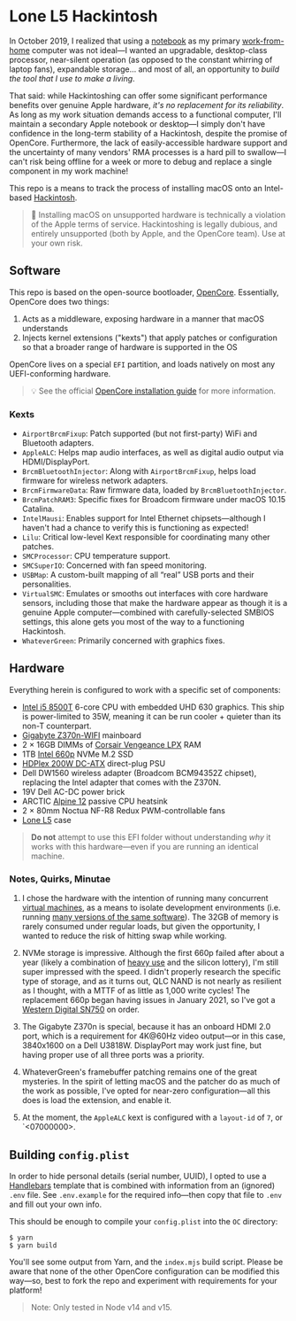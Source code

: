 # Lone L5 Hackintosh

In October 2019, I realized that using a [notebook](https://everymac.com/systems/apple/macbook_pro/specs/macbook-pro-core-i7-2.5-15-dual-graphics-mid-2015-retina-display-specs.html) as my primary [work-from-home](https://oof.studio) computer was not ideal—I wanted an upgradable, desktop-class processor, near-silent operation (as opposed to the constant whirring of laptop fans), expandable storage… and most of all, an opportunity to _build the tool that I use to make a living_.

That said: while Hackintoshing can offer some significant performance benefits over genuine Apple hardware, _it's no replacement for its reliability_. As long as my work situation demands access to a functional computer, I'll maintain a secondary Apple notebook or desktop—I simply don't have confidence in the long-term stability of a Hackintosh, despite the promise of OpenCore. Furthermore, the lack of easily-accessible hardware support and the uncertainty of many vendors' RMA processes is a hard pill to swallow—I can't risk being offline for a week or more to debug and replace a single component in my work machine!

This repo is a means to track the process of installing macOS onto an Intel-based [Hackintosh](https://en.wikipedia.org/wiki/Hackintosh).

> 🚨 Installing macOS on unsupported hardware is technically a violation of the Apple terms of service. Hackintoshing is legally dubious, and entirely unsupported (both by Apple, and the OpenCore team). Use at your own risk.

## Software

This repo is based on the open-source bootloader, [OpenCore](https://github.com/acidanthera/OpenCorePkg). Essentially, OpenCore does two things:

1. Acts as a middleware, exposing hardware in a manner that macOS understands
2. Injects kernel extensions ("kexts") that apply patches or configuration so that a broader range of hardware is supported in the OS

OpenCore lives on a special `EFI` partition, and loads natively on most any UEFI-conforming hardware.

> 💡 See the official [OpenCore installation guide](https://dortania.github.io/OpenCore-Install-Guide/) for more information.

### Kexts

- `AirportBrcmFixup`: Patch supported (but not first-party) WiFi and Bluetooth adapters.
- `AppleALC`: Helps map audio interfaces, as well as digital audio output via HDMI/DisplayPort.
- `BrcmBluetoothInjector`: Along with `AirportBrcmFixup`, helps load firmware for wireless network adapters.
- `BrcmFirmwareData`: Raw firmware data, loaded by `BrcmBluetoothInjector`.
- `BrcmPatchRAM3`: Specific fixes for Broadcom firmware under macOS 10.15 Catalina.
- `IntelMausi`: Enables support for Intel Ethernet chipsets—although I haven't had a chance to verify this is functioning as expected!
- `Lilu`: Critical low-level Kext responsible for coordinating many other patches.
- `SMCProcessor`: CPU temperature support.
- `SMCSuperIO`: Concerned with fan speed monitoring.
- `USBMap`: A custom-built mapping of all “real” USB ports and their personalities.
- `VirtualSMC`: Emulates or smooths out interfaces with core hardware sensors, including those that make the hardware appear as though it is a genuine Apple computer—combined with carefully-selected SMBIOS settings, this alone gets you most of the way to a functioning Hackintosh.
- `WhateverGreen`: Primarily concerned with graphics fixes.

## Hardware

Everything herein is configured to work with a specific set of components:

- [Intel i5 8500T](https://ark.intel.com/content/www/us/en/ark/products/129941/intel-core-i5-8500t-processor-9m-cache-up-to-3-50-ghz.html) 6-core CPU with embedded UHD 630 graphics. This ship is power-limited to 35W, meaning it can be run cooler + quieter than its non-T counterpart.
- [Gigabyte Z370n-WIFI](https://www.gigabyte.com/Motherboard/Z370N-WIFI-rev-10/support#support-dl-driver) mainboard
- 2 &times; 16GB DIMMs of [Corsair Vengeance LPX](https://www.corsair.com/us/en/Categories/Products/Memory/VENGEANCE-LPX/p/CMK32GX4M2D3600C18) RAM
- 1TB [Intel 660p](https://www.intel.com/content/www/us/en/products/memory-storage/solid-state-drives/consumer-ssds/6-series/ssd-660p-series/660p-series-1-tb-m-2-80mm-3d2.html) NVMe M.2 SSD
- [HDPlex 200W DC-ATX](https://hdplex.com/hdplex-200w-dc-atx-power-supply-16v-24v-wide-range-voltage-input.html) direct-plug PSU
- Dell DW1560 wireless adapter (Broadcom BCM94352Z chipset), replacing the Intel adapter that comes with the Z370N.
- 19V Dell AC-DC power brick
- ARCTIC [Alpine 12](https://www.arctic.ac/en/Alpine-12-Passive/ACALP00024A) passive CPU heatsink
- 2 &times; 80mm Noctua NF-R8 Redux PWM-controllable fans
- [Lone L5](https://loneindustries.com/products/5) case

> **Do not** attempt to use this EFI folder without understanding _why_ it works with this hardware—even if you are running an identical machine.

### Notes, Quirks, Minutae

1. I chose the hardware with the intention of running many concurrent [virtual machines](https://docker.com/), as a means to isolate development environments (i.e. running [many versions of the same software](https://getnitro.sh/)). The 32GB of memory is rarely consumed under regular loads, but given the opportunity, I wanted to reduce the risk of hitting swap while working.

2. NVMe storage is impressive. Although the first 660p failed after about a year (likely a combination of [heavy use](https://searchstorage.techtarget.com/definition/write-cycle) and the silicon lottery), I'm still super impressed with the speed. I didn't properly research the specific type of storage, and as it turns out, QLC NAND is not nearly as resilient as I thought, with a MTTF of as little as 1,000 write cycles! The replacement 660p began having issues in January 2021, so I've got a [Western Digital SN750](https://www.newegg.com/western-digital-black-sn750-nvme-1tb/p/N82E16820250110) on order.

3. The Gigabyte Z370n is special, because it has an onboard HDMI 2.0 port, which is a requirement for 4K@60Hz video output—or in this case, 3840x1600 on a Dell U3818W. DisplayPort may work just fine, but having proper use of all three ports was a priority.

4. WhateverGreen's framebuffer patching remains one of the great mysteries. In the spirit of letting macOS and the patcher do as much of the work as possible, I've opted for near-zero configuration—all this does is load the extension, and enable it.

5. At the moment, the `AppleALC` kext is configured with a `layout-id` of `7`, or `<07000000>.

## Building `config.plist`

In order to hide personal details (serial number, UUID), I opted to use a [Handlebars](https://handlebarsjs.com) template that is combined with information from an (ignored) `.env` file. See `.env.example` for the required info—then copy that file to `.env` and fill out your own info.

This should be enough to compile your `config.plist` into the `OC` directory:

```
$ yarn
$ yarn build
```

You'll see some output from Yarn, and the `index.mjs` build script. Please be aware that none of the other OpenCore configuration can be modified this way—so, best to fork the repo and experiment with requirements for your platform!

> Note: Only tested in Node v14 and v15.
